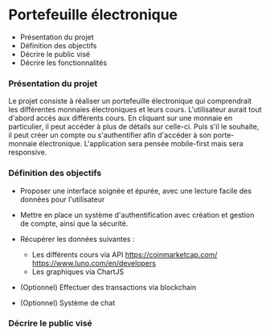 # Portefeuille électronique

-   Présentation du projet
-   Définition des objectifs
-   Décrire le public visé
-   Décrire les fonctionnalités

### Présentation du projet

Le projet consiste à réaliser un portefeuille électronique qui comprendrait les différentes monnaies électroniques et leurs cours. L'utilisateur aurait tout d'abord accès aux différents cours. En cliquant sur une monnaie en particulier, il peut accéder à plus de détails sur celle-ci. Puis s'il le souhaite, il peut créer un compte ou s'authentifier afin d'accéder à son porte-monnaie électronique.
L'application sera pensée mobile-first mais sera responsive.

### Définition des objectifs

-   Proposer une interface soignée et épurée, avec une lecture facile des données pour l'utilisateur
-   Mettre en place un système d'authentification avec création et gestion de compte, ainsi que la sécurité.
-   Récupérer les données suivantes :

    -   Les différents cours via API https://coinmarketcap.com/ https://www.luno.com/en/developers
    -   Les graphiques via ChartJS

-   (Optionnel) Effectuer des transactions via blockchain
-   (Optionnel) Système de chat

### Décrire le public visé
